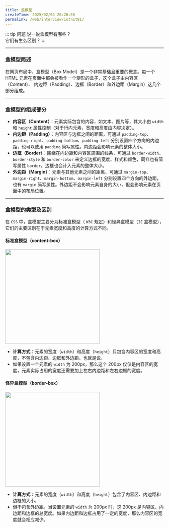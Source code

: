 ```yaml
---
title: 盒模型
createTime: 2025/02/04 20:26:55
permalink: /web/interview/iotn1t81/
---
```


::: tip 问题
说一说盒模型有哪些？  
它们有生么区别？
:::

---

### 盒模型简述
在网页布局中，盒模型（Box Model）是一个非常基础且重要的概念。每一个 HTML 元素在页面中都会被看作一个矩形的盒子，这个盒子由内容区（Content）、
内边距（Padding）、边框（Border）和外边距（Margin）这几个部分组成。

---

### 盒模型的组成部分
- **内容区（Content）**：元素实际包含的内容，如文本、图片等，其大小由 `width` 和 `height` 属性控制（对于行内元素，宽度和高度由内容决定）。
- **内边距（Padding）**：内容区与边框之间的距离，可通过 `padding-top`、`padding-right`、`padding-bottom`、`padding-left` 分别设置四个方向的内边距，也可以使用 `padding` 简写属性。内边距会影响元素的整体大小。
- **边框（Border）**：围绕在内边距和内容区周围的线条，可通过 `border-width`、`border-style` 和 `border-color` 来定义边框的宽度、样式和颜色，同样也有简写属性 `border`。边框也会计入元素的整体大小。
- **外边距（Margin）**：元素与其他元素之间的距离，可通过 `margin-top`、`margin-right`、`margin-bottom`、`margin-left` 分别设置四个方向的外边距，也有 `margin` 简写属性。外边距不会影响元素自身的大小，但会影响元素在页面中的布局位置。

---

### 盒模型的类型及区别
在 `CSS` 中，盒模型主要分为标准盒模型（ `W3C` 规定）和怪异盒模型（`IE` 盒模型），它们的主要区别在于元素宽度和高度的计算方式不同。

#### 标准盒模型（content-box）

<img src="/assets/interview_boxmodel_01.png" style="height: 300px">

- **计算方式**：元素的宽度（`width`）和高度（`height`）只包含内容区的宽度和高度，不包含内边距、边框和外边距。也就是说，
- 如果设置一个元素的 `width` 为 200px，那么这个 200px 仅仅是内容区的宽度，元素实际占用的宽度还需要加上左右内边距和左右边框的宽度。


#### 怪异盒模型（border-box）

<img src="/assets/interview_boxmodel_02.png" style="height: 300px">

- **计算方式**：元素的宽度（`width`）和高度（`height`）包含了内容区、内边距和边框的大小，
- 但不包含外边距。当设置元素的 `width` 为 200px 时，这 200px 是内容区、内边距和边框的总宽度。如果内边距和边框占用了一定的宽度，那么内容区的宽度就会相应减少。

